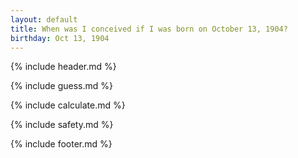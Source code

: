 ```yaml
---
layout: default
title: When was I conceived if I was born on October 13, 1904?
birthday: Oct 13, 1904
---
```


{% include header.md %}

{% include guess.md %}

{% include calculate.md %}

{% include safety.md %}

{% include footer.md %}



